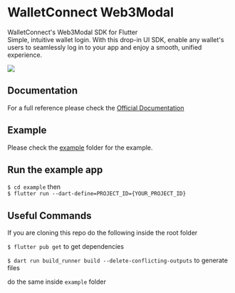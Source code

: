 # WalletConnect Web3Modal

WalletConnect's Web3Modal SDK for Flutter<br />
Simple, intuitive wallet login. With this drop-in UI SDK, enable any wallet's users to seamlessly log in to your app and enjoy a smooth, unified experience.

<img src="https://images.prismic.io/wallet-connect/ZmcC_Zm069VX1mgF_ak5.png">

## Documentation

For a full reference please check the [Official Documentation](https://docs.walletconnect.com/appkit/flutter/core/installation)

## Example

Please check the [example](https://github.com/WalletConnect/Web3ModalFlutter/tree/master/example) folder for the example.

## Run the example app

`$ cd example` then <br />
`$ flutter run --dart-define=PROJECT_ID={YOUR_PROJECT_ID}`

## Useful Commands

If you are cloning this repo do the following inside the root folder

`$ flutter pub get` to get dependencies

`$ dart run build_runner build --delete-conflicting-outputs` to generate files

do the same inside `example` folder
